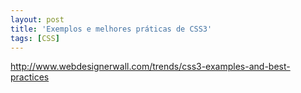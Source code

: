 ```yaml
---
layout: post
title: 'Exemplos e melhores práticas de CSS3'
tags: [CSS]
---
```


<http://www.webdesignerwall.com/trends/css3-examples-and-best-practices>
